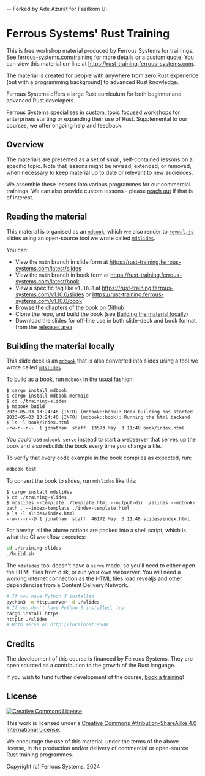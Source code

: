 -- Forked by Ade Azurat for Fasilkom UI

# Ferrous Systems' Rust Training

This is free workshop material produced by Ferrous Systems for trainings. See [ferrous-systems.com/training](https://ferrous-systems.com/training) for more details or a custom quote. You can view this material on-line at <https://rust-training.ferrous-systems.com>.

The material is created for people with anywhere from zero Rust experience (but with a programming background) to advanced Rust knowledge.

Ferrous Systems offers a large Rust curriculum for both beginner and advanced Rust developers.

Ferrous Systems specialises in custom, topic focused workshops for enterprises starting or expanding their use of Rust. Supplemental to our courses, we offer ongoing help and feedback.

## Overview

The materials are presented as a set of small, self-contained lessons on a specific topic. Note that lessons might be revised, extended, or removed, when necessary to keep material up to date or relevant to new audiences.

We assemble these lessons into various programmes for our commercial trainings. We can also provide custom lessons - please [reach out](https://ferrous-systems.com/contact) if that is of interest.

## Reading the material

This material is organised as an [`mdbook`](https://crates.io/crates/mdbook), which we also render to [`reveal.js`](https://revealjs.com) slides using an open-source tool we wrote called [`mdslides`](https://crates.io/crates/mdslides).

You can:

* View the `main` branch in slide form at <https://rust-training.ferrous-systems.com/latest/slides>
* View the `main` branch in book form at <https://rust-training.ferrous-systems.com/latest/book>
* View a specific tag like `v1.10.0` at <https://rust-training.ferrous-systems.com/v1.10.0/slides> or <https://rust-training.ferrous-systems.com/v1.10.0/book>
* Browse [the chapters of the book on Github](./training-slides/src/SUMMARY.md)
* Clone the repo, and build the book (see [Building the material locally](#building-the-material-locally))
* Download the slides for off-line use in both slide-deck and book format, from the [releases area](https://github.com/ferrous-systems/rust-training/releases)

## Building the material locally

This slide deck is an [`mdbook`](https://crates.io/crates/mdbook) that is also converted into slides using a tool we wrote called [`mdslides`](https://crates.io/crates/mdslides).

To build as a book, run `mdbook` in the usual fashion:

```console
$ cargo install mdbook
$ cargo install mdbook-mermaid
$ cd ./training-slides
$ mdbook build
2023-05-03 13:24:46 [INFO] (mdbook::book): Book building has started
2023-05-03 13:24:46 [INFO] (mdbook::book): Running the html backend
$ ls -l book/index.html
-rw-r--r--  1 jonathan  staff  13573 May  3 11:48 book/index.html
```

You could use `mdbook serve` instead to start a webserver that serves up the book and also rebuilds the book every time you change a file.

To verify that every code example in the book compiles as expected, run:

```sh
mdbook test
```

To convert the book to slides, run `mdslides` like this:

```console
$ cargo install mdslides
$ cd ./training-slides
$ mdslides --template ./template.html --output-dir ./slides --mdbook-path . --index-template ./index-template.html 
$ ls -l slides/index.html 
-rw-r--r--@ 1 jonathan  staff  46172 May  3 11:48 slides/index.html
```

For brevity, all the above actions are packed into a shell script, which is what the CI workflow executes:

```sh
cd ./training-slides
./build.sh
```

The `mdslides` tool doesn't have a `serve` mode, so you'll need to either open the HTML files from disk, or run your own webserver. You will need a working internet connection as the HTML files load revealjs and other dependencies from a Content Delivery Network.

```sh
# If you have Python 3 installed
python3 -m http.server -d ./slides
# If you don't have Python 3 installed, try:
cargo install https
httplz ./slides
# Both serve on http://localhost:8000
```

## Credits

The development of this course is financed by Ferrous Systems. They are open sourced as a contribution to the growth of the Rust language.

If you wish to fund further development of the course, [book a training](https://ferrous-systems.com/training)!

## License

[![Creative Commons License](https://i.creativecommons.org/l/by-sa/4.0/88x31.png)](http://creativecommons.org/licenses/by-sa/4.0/)

This work is licensed under a [Creative Commons Attribution-ShareAlike 4.0 International License](http://creativecommons.org/licenses/by-sa/4.0/).

We encourage the use of this material, under the terms of the above license, in the production and/or delivery of commercial or open-source Rust training programmes.

Copyright (c) Ferrous Systems, 2024
